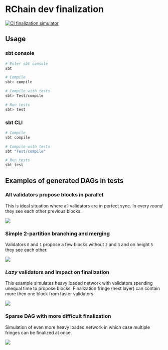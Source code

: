 # RChain dev finalization

[![CI  finalization simulator](https://github.com/tgrospic/rchain-dev-finalization/actions/workflows/ci.yml/badge.svg)](https://github.com/tgrospic/rchain-dev-finalization/actions/workflows/ci.yml)

## Usage

### sbt console
```sh
# Enter sbt console 
sbt

# Compile
sbt> compile

# Compile with tests
sbt> Test/compile

# Run tests
sbt> test
```

### sbt CLI
```sh
# Compile
sbt compile

# Compile with tests
sbt "Test/compile"

# Run tests
sbt test
```

## Examples of generated DAGs in tests 

### All validators propose blocks in parallel

This is ideal situation where all validators are in perfect sync. In every _round_ they see each other previous blocks.

![](vdags/complete.jpg)

### Simple 2-partition branching and merging 

Validators `0` and `1` propose a few blocks without `2` and `3` and on height `5` they see each other.

![](vdags/partitions-merge.jpg)

### _Lazy_ validators and impact on finalization

This example simulates heavy loaded network with validators spending unequal time to propose blocks. Finalization fringe (next layer) can contain more then one block from faster validators. 

![](vdags/random-lazy/round-4.jpg)

### Sparse DAG with more difficult finalization

Simulation of even more heavy loaded network in which case multiple fringes can be finalized at once.

![](vdags/random/dag-4.jpg)
